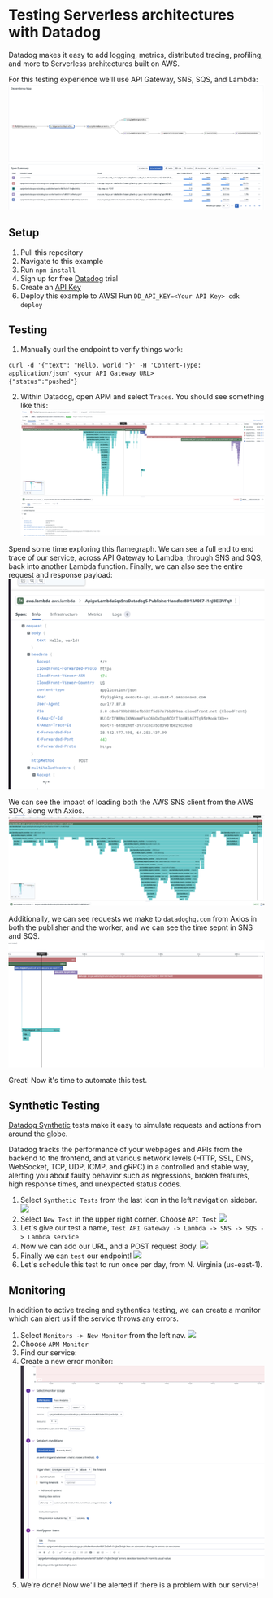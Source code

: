 # Testing Serverless architectures with Datadog

Datadog makes it easy to add logging, metrics, distributed tracing, profiling, and more to Serverless architectures built on AWS.

For this testing experience we'll use API Gateway, SNS, SQS, and Lambda:
![](./images/architecture.png)


## Setup

1. Pull this repository
2. Navigate to this example
3. Run `npm install`
4. Sign up for free [Datadog](https://datadoghq.com) trial
5. Create an [API Key](https://app.datadoghq.com/account/login?next=%2Forganization-settings%2Fapi-keys)
6. Deploy this example to AWS! Run `DD_API_KEY=<Your API Key> cdk deploy`

## Testing
1. Manually curl the endpoint to verify things work:
```
curl -d '{"text": "Hello, world!"}' -H 'Content-Type: application/json' <your API Gateway URL>
{"status":"pushed"}
```

2. Within Datadog, open APM and select `Traces`. You should see something like this:
![](./images/flamegraph.png)

Spend some time exploring this flamegraph. We can see a full end to end trace of our service, across API Gateway to Lamdba, through SNS and SQS, back into another Lambda function. Finally, we can also see the entire request and response payload:
![](./images/capture_payload.png)

We can see the impact of loading both the AWS SNS client from the AWS SDK, along with Axios.
![](./images/cold_start_traces.png)

Additionally, we can see requests we make to `datadoghq.com` from Axios in both the publisher and the worker, and we can see the time sepnt in SNS and SQS.
![](./images/sns_sqs.png)

Great! Now it's time to automate this test.

## Synthetic Testing

[Datadog Synthetic](https://docs.datadoghq.com/synthetics/) tests make it easy to simulate requests and actions from around the globe.

Datadog tracks the performance of your webpages and APIs from the backend to the frontend, and at various network levels (HTTP, SSL, DNS, WebSocket, TCP, UDP, ICMP, and gRPC) in a controlled and stable way, alerting you about faulty behavior such as regressions, broken features, high response times, and unexpected status codes.

1. Select `Synthetic Tests` from the last icon in the left navigation sidebar.
![](./images/sythentics_test_menu_item.png)
2. Select `New Test` in the upper right corner. Choose `API Test`
![](./images/new_sythentic_test.png)
3. Let's give our test a name, `Test API Gateway -> Lambda -> SNS -> SQS -> Lambda service`
4. Now we can add our URL, and a POST request Body.
![](./images/sythentic_test.png)
5. Finally we can `test` our endpoint!
![](./images/successful_sythentic_test.png)
6. Let's schedule this test to run once per day, from N. Virginia (us-east-1).

## Monitoring
In addition to active tracing and sythentics testing, we can create a monitor which can alert us if the service throws any errors.

1. Select `Monitors -> New Monitor` from the left nav.
![](./images/new_monitor.png')
2. Choose `APM Monitor`
3. Find our service:
4. Create a new error monitor:
![](./images/monitor.png)
5. We're done! Now we'll be alerted if there is a problem with our service!
